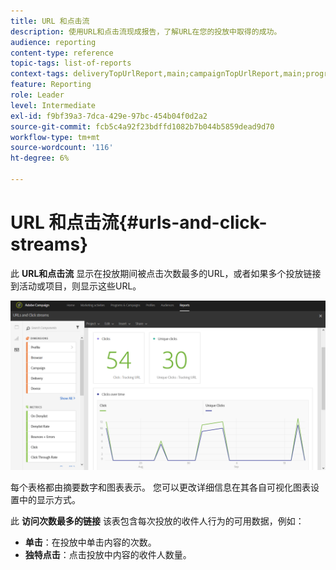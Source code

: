 ```yaml
---
title: URL 和点击流
description: 使用URL和点击流现成报告，了解URL在您的投放中取得的成功。
audience: reporting
content-type: reference
topic-tags: list-of-reports
context-tags: deliveryTopUrlReport,main;campaignTopUrlReport,main;programTopUrlReport,main
feature: Reporting
role: Leader
level: Intermediate
exl-id: f9bf39a3-7dca-429e-97bc-454b04f0d2a2
source-git-commit: fcb5c4a92f23bdffd1082b7b044b5859dead9d70
workflow-type: tm+mt
source-wordcount: '116'
ht-degree: 6%

---
```


# URL 和点击流{#urls-and-click-streams}

此 **URL和点击流** 显示在投放期间被点击次数最多的URL，或者如果多个投放链接到活动或项目，则显示这些URL。

![](assets/delivery_reports_8.png)

每个表格都由摘要数字和图表表示。 您可以更改详细信息在其各自可视化图表设置中的显示方式。

此 **访问次数最多的链接** 该表包含每次投放的收件人行为的可用数据，例如：

* **单击**：在投放中单击内容的次数。
* **独特点击**：点击投放中内容的收件人数量。
